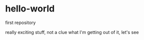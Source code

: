 # hello-world
first repository

really exciting stuff, not a clue what I'm getting out of it, let's see
